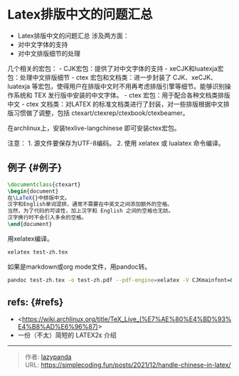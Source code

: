 # Latex排版中文的问题汇总


-   Latex排版中文的问题汇总 涉及两方面：
-   对中文字体的支持
-   对中文排版细节的处理

几个相关的宏包： - CJK宏包：提供了对中文字体的支持 -
xeCJK和luatexja宏包：处理中文排版细节 - ctex 宏包和文档类：进一步封装了
CJK、xeCJK、luatexja
等宏包，使得用户在排版中文时不用再考虑排版引擎等细节。能够识别操作系统和
TEX 发行版中安装的中文字体。 - ctex 宏包：用于配合各种文档类排版中文 -
ctex 文档类：对LATEX
的标准文档类进行了封装，对一些排版根据中文排版习惯做了调整，包括
ctexart/ctexrep/ctexbook/ctexbeamer。

在archlinux上，安装texlive-langchinese 即可安装ctex宏包。

注意： 1. 源文件要保存为UTF-8编码。 2. 使用 xelatex 或 lualatex
命令编译。


## 例子 {#例子}

```latex
\documentclass{ctexart}
\begin{document}
在\LaTeX{}中排版中文。
汉字和English单词混排，通常不需要在中英文之间添加额外的空格。
当然，为了代码的可读性，加上汉字和 English 之间的空格也无妨。
汉字换行时不会引入多余的空格。
\end{document}
```

用xelatex编译。

```bash
xelatex test-zh.tex
```

如果是markdown或org mode文件，用pandoc转。

```bash
pandoc test-zh.tex -o test-zh.pdf --pdf-engine=xelatex -V CJKmainfont=&#34;WenQuanYi Zen Hei&#34;
```


## refs: {#refs}

-   &lt;https://wiki.archlinux.org/title/TeX_Live_(%E7%AE%80%E4%BD%93%E4%B8%AD%E6%96%87)&gt;
-   一份（不太）简短的 LATEX2ε 介绍


---

> 作者: [lazypanda](https://github.com/wanghuibin0)  
> URL: https://simplecoding.fun/posts/2021/12/handle-chinese-in-latex/  

